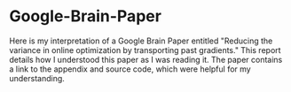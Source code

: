 # Google-Brain-Paper
Here is my interpretation of a Google Brain Paper entitled "Reducing the variance in online optimization by transporting past gradients."
This report details how I understood this paper as I was reading it. The paper contains a link to the appendix and source code, which were helpful for my understanding.
